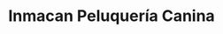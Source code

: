 ---
title: "Inmacan Peluquería Canina"
url: /sevilla/inmacan-peluqueria-canina/
shop: peluquería canina
---